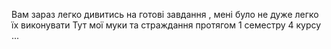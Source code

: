 Вам зараз легко дивитись на готові завдання , мені було не дуже легко їх виконувати 
Тут мої муки та страждання протягом 1 семестру 4 курсу ...
